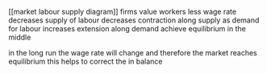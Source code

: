 [[market labour supply diagram]] 
	firms value workers less
	wage rate decreases
	supply of labour decreases
	contraction along supply
	as demand for labour increases
	extension along demand
	achieve equilibrium in the middle 

in the long run the wage rate will change and therefore the market reaches equilibrium
	this helps to correct the in balance